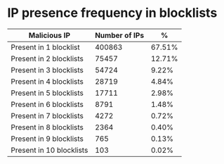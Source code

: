 # IP presence frequency in blocklists
| Malicious IP | Number of IPs | % |
|----|----|----|
| Present in 1 blocklist | 400863 | 67.51% |
| Present in 2 blocklists | 75457 | 12.71% |
| Present in 3 blocklists | 54724 | 9.22% |
| Present in 4 blocklists | 28719 | 4.84% |
| Present in 5 blocklists | 17711 | 2.98% |
| Present in 6 blocklists | 8791 | 1.48% |
| Present in 7 blocklists | 4272 | 0.72% |
| Present in 8 blocklists | 2364 | 0.40% |
| Present in 9 blocklists | 765 | 0.13% |
| Present in 10 blocklists | 103 | 0.02% |
